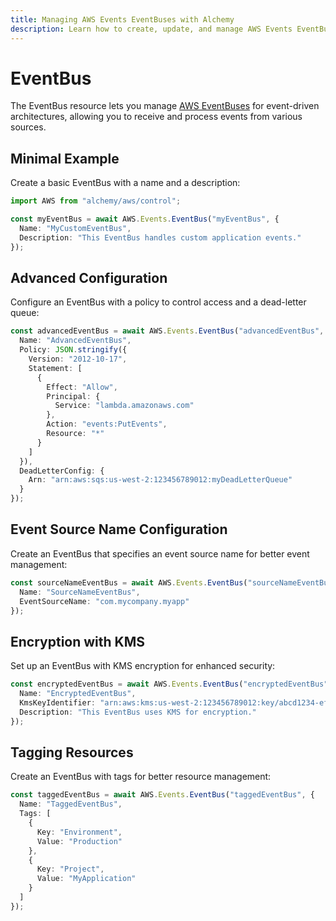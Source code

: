```yaml
---
title: Managing AWS Events EventBuses with Alchemy
description: Learn how to create, update, and manage AWS Events EventBuses using Alchemy Cloud Control.
---
```


# EventBus

The EventBus resource lets you manage [AWS EventBuses](https://docs.aws.amazon.com/events/latest/userguide/) for event-driven architectures, allowing you to receive and process events from various sources.

## Minimal Example

Create a basic EventBus with a name and a description:

```ts
import AWS from "alchemy/aws/control";

const myEventBus = await AWS.Events.EventBus("myEventBus", {
  Name: "MyCustomEventBus",
  Description: "This EventBus handles custom application events."
});
```

## Advanced Configuration

Configure an EventBus with a policy to control access and a dead-letter queue:

```ts
const advancedEventBus = await AWS.Events.EventBus("advancedEventBus", {
  Name: "AdvancedEventBus",
  Policy: JSON.stringify({
    Version: "2012-10-17",
    Statement: [
      {
        Effect: "Allow",
        Principal: {
          Service: "lambda.amazonaws.com"
        },
        Action: "events:PutEvents",
        Resource: "*"
      }
    ]
  }),
  DeadLetterConfig: {
    Arn: "arn:aws:sqs:us-west-2:123456789012:myDeadLetterQueue"
  }
});
```

## Event Source Name Configuration

Create an EventBus that specifies an event source name for better event management:

```ts
const sourceNameEventBus = await AWS.Events.EventBus("sourceNameEventBus", {
  Name: "SourceNameEventBus",
  EventSourceName: "com.mycompany.myapp"
});
```

## Encryption with KMS

Set up an EventBus with KMS encryption for enhanced security:

```ts
const encryptedEventBus = await AWS.Events.EventBus("encryptedEventBus", {
  Name: "EncryptedEventBus",
  KmsKeyIdentifier: "arn:aws:kms:us-west-2:123456789012:key/abcd1234-efgh-5678-ijkl-90mnopqrst",
  Description: "This EventBus uses KMS for encryption."
});
```

## Tagging Resources

Create an EventBus with tags for better resource management:

```ts
const taggedEventBus = await AWS.Events.EventBus("taggedEventBus", {
  Name: "TaggedEventBus",
  Tags: [
    {
      Key: "Environment",
      Value: "Production"
    },
    {
      Key: "Project",
      Value: "MyApplication"
    }
  ]
});
```